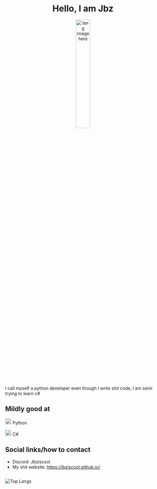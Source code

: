 <h1 align="center">Hello, I am Jbz</h1>

<p align="center"><img width="30%" src="https://github.com/alansmathew/alansmathew/raw/master/lang.gif" alt="lang image here" /></p>


<p>I call myself a python developer even though I write shit code, I am semi trying to learn c#</p>

## Mildly good at

<img width="20" src="https://external-content.duckduckgo.com/iu/?u=https%3A%2F%2Flogos-download.com%2Fwp-content%2Fuploads%2F2016%2F10%2FPython_logo_icon.png&f=1&nofb=1" /> Python

<img width="20" src="https://i.imgur.com/1WcR1qE.png" /> C#


## Social links/how to contact
- Discord: Jbziscool
- My shit website: https://jbziscool.github.io/

## 

![Top Langs](https://github-readme-stats.vercel.app/api/top-langs/?username=Jbziscool&theme=github_dark&layout=compact&border_color=4C8EDA&card_width=445&border_radius=12)
